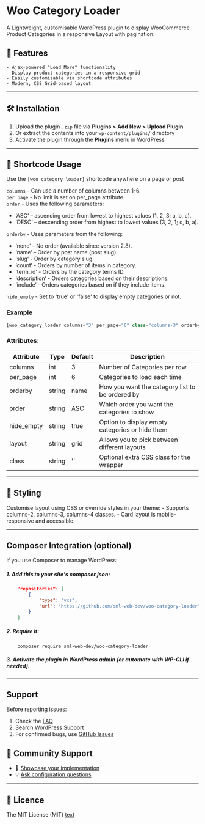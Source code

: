 # Woo Category Loader

A Lightweight, customisable WordPress plugin to display WooCommerce Product Categories in a responsive Layout with pagination.

## 🧩 Features

    - Ajax-powered "Load More" functionality
    - Display product categories in a responsive grid
    - Easily customisable via shortcode attributes
    - Modern, CSS Grid-based layout

---

## 🛠️ Installation

1. Upload the plugin `.zip` file via **Plugins > Add New > Upload Plugin**
2. Or extract the contents into your `wp-content/plugins/` directory
3. Activate the plugin through the **Plugins** menu in WordPress

---

## 🧾 Shortcode Usage

Use the `[woo_category_loader]` shortcode anywhere on a page or post

`columns` - Can use a number of columns between 1-6.<br>
`per_page` - No limit is set on per_page attribute.<br>
`order` - Uses the following parameters:
    
* ‘ASC‘ – ascending order from lowest to highest values (1, 2, 3; a, b, c).
* ‘DESC‘ – descending order from highest to lowest values (3, 2, 1; c, b, a).

`orderby` - Uses parameters from the following:
    
* ‘none‘ – No order (available since version 2.8).
* ‘name‘ – Order by post name (post slug).
* ‘slug‘ - Order by category slug.
* ‘count‘ - Orders by number of items in category.
* ‘term_id‘ - Orders by the category terms ID.
* ‘description‘ - Orders categories based on their descriptions.
* ‘include‘ - Orders categories based on if they include items.

`hide_empty` - Set to 'true' or 'false' to display empty categories or not.


### Example

```php
[woo_category_loader columns="3" per_page="6" class="columns-3" orderby="name" order="ASC" hide_empty="false" layout="grid"]
```

### Attributes:
| Attribute  | Type   | Default | Description
| ---------  | ------ | ------- | -----------
| columns    | int    | 3       | Number of Categories per row
| per_page   | int    | 6       | Categories to load each time
| orderby    | string | name    | How you want the category list to be ordered by
| order      | string | ASC     | Which order you want the categories to show
| hide_empty | string | true    | Option to display empty categories or hide them
| layout     | string | grid    | Allows you to pick between different layouts
| class      | string | ''      | Optional extra CSS class for the wrapper

---

## 🎨 Styling

Customise layout using CSS or override styles in your theme:
    - Supports columns-2, columns-3, columns-4 classes.
    - Card layout is mobile-responsive and accessible.

---

## Composer Integration (optional)

If you use Composer to manage WordPress:

##### 1. Add this to your site's composer.json:
```json
    "repositories": [
        {
            "type": "vcs",
            "url": "https://github.com/sml-web-dev/woo-category-loader"
        }
    ]
```

##### 2. Require it:
```composer
    composer require sml-web-dev/woo-category-loader
```

##### 3. Activate the plugin in WordPress admin (or automate with WP-CLI if needed).

---

## Support
Before reporting issues:
1. Check the [FAQ](https://wordpress.org/plugins/woo-category-loader/#faq)
2. Search [WordPress Support](https://wordpress.org/support/plugin/woo-category-loader/)
3. For confirmed bugs, use [GitHub Issues](https://github.com/your-repo/issues/new?template=bug_report.md)

## 💬 Community Support
- 🚀 [Showcase your implementation](https://github.com/your-repo/discussions/categories/showcase)
- 💡 [Ask configuration questions](https://github.com/your-repo/discussions/categories/q-a)

---

## 📄 Licence

The MIT License (MIT) [text](https://rem.mit-license.org/+MIT)
